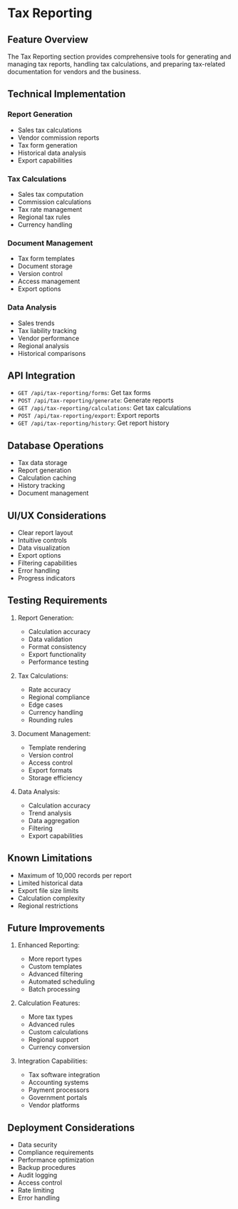 # Tax Reporting

## Feature Overview
The Tax Reporting section provides comprehensive tools for generating and managing tax reports, handling tax calculations, and preparing tax-related documentation for vendors and the business.

## Technical Implementation

### Report Generation
- Sales tax calculations
- Vendor commission reports
- Tax form generation
- Historical data analysis
- Export capabilities

### Tax Calculations
- Sales tax computation
- Commission calculations
- Tax rate management
- Regional tax rules
- Currency handling

### Document Management
- Tax form templates
- Document storage
- Version control
- Access management
- Export options

### Data Analysis
- Sales trends
- Tax liability tracking
- Vendor performance
- Regional analysis
- Historical comparisons

## API Integration
- `GET /api/tax-reporting/forms`: Get tax forms
- `POST /api/tax-reporting/generate`: Generate reports
- `GET /api/tax-reporting/calculations`: Get tax calculations
- `POST /api/tax-reporting/export`: Export reports
- `GET /api/tax-reporting/history`: Get report history

## Database Operations
- Tax data storage
- Report generation
- Calculation caching
- History tracking
- Document management

## UI/UX Considerations
- Clear report layout
- Intuitive controls
- Data visualization
- Export options
- Filtering capabilities
- Error handling
- Progress indicators

## Testing Requirements
1. Report Generation:
   - Calculation accuracy
   - Data validation
   - Format consistency
   - Export functionality
   - Performance testing

2. Tax Calculations:
   - Rate accuracy
   - Regional compliance
   - Edge cases
   - Currency handling
   - Rounding rules

3. Document Management:
   - Template rendering
   - Version control
   - Access control
   - Export formats
   - Storage efficiency

4. Data Analysis:
   - Calculation accuracy
   - Trend analysis
   - Data aggregation
   - Filtering
   - Export capabilities

## Known Limitations
- Maximum of 10,000 records per report
- Limited historical data
- Export file size limits
- Calculation complexity
- Regional restrictions

## Future Improvements
1. Enhanced Reporting:
   - More report types
   - Custom templates
   - Advanced filtering
   - Automated scheduling
   - Batch processing

2. Calculation Features:
   - More tax types
   - Advanced rules
   - Custom calculations
   - Regional support
   - Currency conversion

3. Integration Capabilities:
   - Tax software integration
   - Accounting systems
   - Payment processors
   - Government portals
   - Vendor platforms

## Deployment Considerations
- Data security
- Compliance requirements
- Performance optimization
- Backup procedures
- Audit logging
- Access control
- Rate limiting
- Error handling 